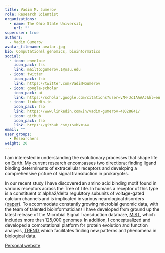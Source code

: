 ```yaml
---
title: Vadim M. Gumerov
role: Research Scientist
organizations:
  - name: The Ohio State University
    url: ""
superuser: true
authors:
  - Vadim Gumerov
avatar_filename: avatar.jpg
bio: Computational genomics, bioinformatics
social:
  - icon: envelope
    icon_pack: fas
    link: mailto:gumerov.1@osu.edu
  - icon: twitter
    icon_pack: fab
    link: https://twitter.com/VadimMGumerov
  - icon: google-scholar
    icon_pack: ai
    link: https://scholar.google.com/citations?user=vAM-JcIAAAAJ&hl=en
  - icon: linkedin-in
    icon_pack: fab
    link: https://www.linkedin.com/in/vadim-gumerov-41028641/
  - icon: github
    icon_pack: fab
    link: https://github.com/ToshkaDev
email: ""
user_groups:
  - Researchers
weight: 20
---
```


<div class="col-12 col-lg-12">
  <div class="row person-info">
    <p>I am interested in understanding the evolutionary processes that shape life on Earth. My current research encompasses two directions: finding ligand binding determinants of extracellular receptors and developing a comprehensive picture of signal transduction in prokaryotes.</p> 
    <p>
    In our recent study I have discovered an amino acid binding motif found in various receptors across the Tree of Life. In humans a receptor of this type is a constituent of alpha2/delta regulatory subunits of voltage-gated calcium channels and is implicated in various neurological disorders (<a href="https://www.pnas.org/doi/10.1073/pnas.2110415119" target="_blank">paper</a>). To accommodate constantly growing microbial genomic data, with the team of talented bioinformaticians I have developed from ground up the latest release of the Microbial Signal Transduction database, <a href="https://mistdb.com/" target="_blank">MiST</a>, which includes more than 125,000 genomes. In addition, I conceptualized and developed a computational platform for protein evolution and function analysis, <a href="http://trend.evobionet.com/" target="_blank">TREND</a>, which facilitates finding new patterns and phenomena in biological data. </p>
    <p><a href="http://evobionet.com" target = "_blank">Personal website</a></p>
  </div>
</div>
